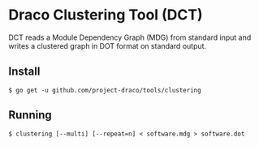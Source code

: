 # Draco Clustering Tool (DCT)

DCT reads a Module Dependency Graph (MDG) from standard input and writes a clustered graph in DOT format on standard output.

## Install

```$ go get -u github.com/project-draco/tools/clustering```

## Running

```$ clustering [--multi] [--repeat=n] < software.mdg > software.dot```
